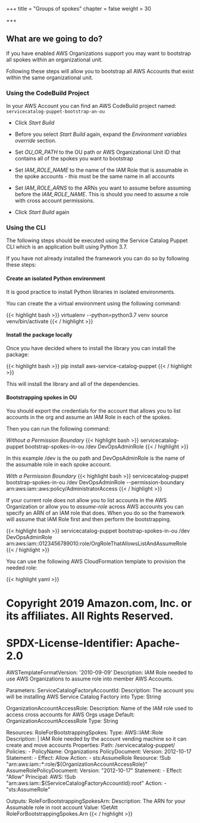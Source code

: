 +++
title = "Groups of spokes"
chapter = false
weight = 30

+++

## What are we going to do?

If you have enabled AWS Organizations support you may want to bootstrap all spokes within an organizational unit.

Following these steps will allow you to bootstrap all AWS Accounts that exist within the same organizational unit.

### Using the CodeBuild Project

In your AWS Account you can find an AWS CodeBuild project named: `servicecatalog-puppet-bootstrap-an-ou`

- Click _Start Build_

- Before you select _Start Build_ again, expand the _Environment variables override_ section. 

- Set *OU_OR_PATH* to the OU path or AWS Organizational Unit ID that contains all of the spokes you want to bootstrap

- Set *IAM_ROLE_NAME* to the name of the IAM Role that is assumable in the spoke accounts - this must be the same name in all accounts

- Set *IAM_ROLE_ARNS* to the ARNs you want to assume before assuming before the *IAM_ROLE_NAME*.  This is should you need to assume a role with cross account permissions.

- Click _Start Build_ again

### Using the CLI

The following steps should be executed using the Service Catalog Puppet CLI which is an application built using Python 3.7.

If you have not already installed the framework you can do so by following these steps:

#### Create an isolated Python environment

It is good practice to install Python libraries in isolated environments. 

You can create the a virtual environment using the following command:

{{< highlight bash >}}
virtualenv --python=python3.7 venv
source venv/bin/activate
{{< / highlight >}}

#### Install the package locally

Once you have decided where to install the library you can install the package:

{{< highlight bash >}}
pip install aws-service-catalog-puppet
{{< / highlight >}}

This will install the library and all of the dependencies.

#### Bootstrapping spokes in OU

You should export the credentials for the account that allows you to list accounts in the org and assume an IAM Role in each 
of the spokes.

Then you can run the following command: 

_Without a Permission Boundary_
{{< highlight bash >}}
servicecatalog-puppet bootstrap-spokes-in-ou /dev DevOpsAdminRole
{{< / highlight >}}

In this example /dev is the ou path and DevOpsAdminRole is the name of the assumable role in each spoke account. 

_With a Permission Boundary_
{{< highlight bash >}}
servicecatalog-puppet bootstrap-spokes-in-ou /dev DevOpsAdminRole --permission-boundary arn:aws:iam::aws:policy/AdministratorAccess
{{< / highlight >}}


If your current role does not allow you to list accounts in the AWS Organization or allow you to *assume-role* across AWS accounts you can 
specify an ARN of an IAM role that does. When you do so the framework will assume that IAM Role first and then perform the 
bootstrapping.

{{< highlight bash >}}
servicecatalog-puppet bootstrap-spokes-in-ou /dev DevOpsAdminRole arn:aws:iam::0123456789010:role/OrgRoleThatAllowsListAndAssumeRole
{{< / highlight >}}


You can use the following AWS CloudFormation template to provision the needed role:

{{< highlight yaml >}}
# Copyright 2019 Amazon.com, Inc. or its affiliates. All Rights Reserved.
# SPDX-License-Identifier: Apache-2.0

AWSTemplateFormatVersion: '2010-09-09'
Description: IAM Role needed to use AWS Organizations to assume role into member AWS Accounts.

Parameters:
  ServiceCatalogFactoryAccountId:
    Description: The account you will be installing AWS Service Catalog Factory into
    Type: String

  OrganizationAccountAccessRole:
    Description: Name of the IAM role used to access cross accounts for AWS Orgs usage
    Default: OrganizationAccountAccessRole
    Type: String

Resources:
  RoleForBootstrappingSpokes:
    Type: AWS::IAM::Role
    Description: |
      IAM Role needed by the account vending machine so it can create and move accounts
    Properties:
      Path: /servicecatalog-puppet/
      Policies:
        - PolicyName: Organizations
          PolicyDocument:
            Version: 2012-10-17
            Statement:
              - Effect: Allow
                Action:
                  - sts:AssumeRole
                Resource: !Sub "arn:aws:iam::*:role/${OrganizationAccountAccessRole}"
      AssumeRolePolicyDocument:
        Version: "2012-10-17"
        Statement:
          - Effect: "Allow"
            Principal:
              AWS: !Sub "arn:aws:iam::${ServiceCatalogFactoryAccountId}:root"
            Action:
              - "sts:AssumeRole"

Outputs:
  RoleForBootstrappingSpokesArn:
    Description: The ARN for your Assumable role in root account
    Value: !GetAtt RoleForBootstrappingSpokes.Arn
{{< / highlight >}}
